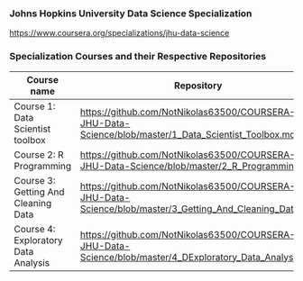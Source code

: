 ### Johns Hopkins University Data Science Specialization 
https://www.coursera.org/specializations/jhu-data-science

### Specialization Courses and their Respective Repositories

Course name | Repository 
------------| ----------
Course 1: Data Scientist toolbox | https://github.com/NotNikolas63500/COURSERA-JHU-Data-Science/blob/master/1_Data_Scientist_Toolbox.md
Course 2: R Programming  | https://github.com/NotNikolas63500/COURSERA-JHU-Data-Science/blob/master/2_R_Programming.md
Course 3: Getting And Cleaning Data | https://github.com/NotNikolas63500/COURSERA-JHU-Data-Science/blob/master/3_Getting_And_Cleaning_Data.md
Course 4: Exploratory Data Analysis | https://github.com/NotNikolas63500/COURSERA-JHU-Data-Science/blob/master/4_DExploratory_Data_Analysis.md
